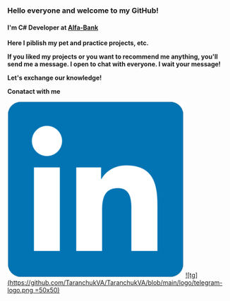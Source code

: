 ### Hello everyone and welcome to my GitHub!

#### I'm C# Developer at [Alfa-Bank](https://alfabank.ru "Alfa-Bank")

**Here I piblish my pet and practice projects, etc.**

**If you liked my projects or you want to recommend me anything, you'll send me a message. I open to chat with everyone. I wait your message!**

**Let's exchange our knowledge!**

**Conatact with me**

[![linkedin](https://github.com/TaranchukVA/TaranchukVA/blob/main/logo/linkedin.png)](https://www.linkedin.com/in/taranchuk/)
[![tg](https://github.com/TaranchukVA/TaranchukVA/blob/main/logo/telegram-logo.png =50x50)](https://t.me/itismeVladimir)
